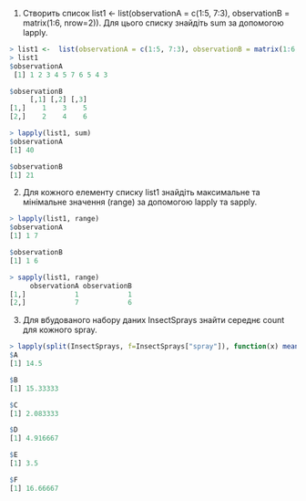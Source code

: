 1.	Створить список list1 <-  list(observationA = c(1:5, 7:3), observationB = matrix(1:6, nrow=2)). Для цього списку знайдіть sum за допомогою lapply.
```r
> list1 <-  list(observationA = c(1:5, 7:3), observationB = matrix(1:6, nrow=2))
> list1
$observationA
 [1] 1 2 3 4 5 7 6 5 4 3

$observationB
     [,1] [,2] [,3]
[1,]    1    3    5
[2,]    2    4    6

> lapply(list1, sum)
$observationA
[1] 40

$observationB
[1] 21
```

2.	Для кожного елементу списку list1 знайдіть максимальне та мінімальне значення (range) за допомогою lapply та sapply.
```r
> lapply(list1, range)
$observationA
[1] 1 7

$observationB
[1] 1 6

> sapply(list1, range)
     observationA observationB
[1,]            1            1
[2,]            7            6
```

3.	Для вбудованого набору даних InsectSprays знайти середнє count для кожного spray.
```r
> lapply(split(InsectSprays, f=InsectSprays["spray"]), function(x) mean(x$count))
$A
[1] 14.5

$B
[1] 15.33333

$C
[1] 2.083333

$D
[1] 4.916667

$E
[1] 3.5

$F
[1] 16.66667
```
